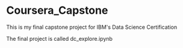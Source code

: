 # Coursera_Capstone
This is my final capstone project for IBM's Data Science Certification

The final project is called dc_explore.ipynb
